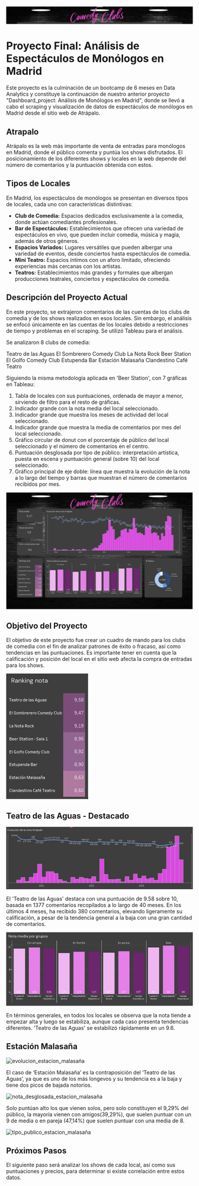 ![encabezado](03_imagenes/encabezado.JPG)

# Proyecto Final: Análisis de Espectáculos de Monólogos en Madrid

Este proyecto es la culminación de un bootcamp de 6 meses en Data Analytics y constituye la continuación de nuestro anterior proyecto "Dashboard_project: Análisis de Monólogos en Madrid", donde se llevó a cabo el scraping y visualización de datos de espectáculos de monólogos en Madrid desde el sitio web de Atrápalo.

## Atrapalo

Atrápalo es la web más importante de venta de entradas para monólogos en Madrid, donde el público comenta y puntúa los shows disfrutados. El posicionamiento de los diferentes shows y locales en la web depende del número de comentarios y la puntuación obtenida con estos.

## Tipos de Locales

En Madrid, los espectáculos de monólogos se presentan en diversos tipos de locales, cada uno con características distintivas:

- **Club de Comedia:** Espacios dedicados exclusivamente a la comedia, donde actúan comediantes profesionales.
- **Bar de Espectáculos:** Establecimientos que ofrecen una variedad de espectáculos en vivo, que pueden incluir comedia, música y magia, además de otros géneros.
- **Espacios Variados:** Lugares versátiles que pueden albergar una variedad de eventos, desde conciertos hasta espectáculos de comedia.
- **Mini Teatro:** Espacios íntimos con un aforo limitado, ofreciendo experiencias más cercanas con los artistas.
- **Teatros:** Establecimientos más grandes y formales que albergan producciones teatrales, conciertos y espectáculos de comedia.

## Descripción del Proyecto Actual

En este proyecto, se extrajeron comentarios de las cuentas de los clubs de comedia y de los shows realizados en esos locales. Sin embargo, el análisis se enfocó únicamente en las cuentas de los locales debido a restricciones de tiempo y problemas en el scraping. Se utilizó Tableau para el análisis.

Se analizaron 8 clubs de comedia:

Teatro de las Aguas
El Sombrerero Comedy Club
La Nota Rock
Beer Station
El Golfo Comedy Club
Estupenda Bar
Estación Malasaña
Clandestino Café Teatro

Siguiendo la misma metodología aplicada en 'Beer Station', con 7 gráficas en Tableau:

1. Tabla de locales con sus puntuaciones, ordenada de mayor a menor, sirviendo de filtro para el resto de gráficas.
2. Indicador grande con la nota media del local seleccionado.
3. Indicador grande que muestra los meses de actividad del local seleccionado.
4. Indicador grande que muestra la media de comentarios por mes del local seleccionado.
5. Gráfico circular de donut con el porcentaje de público del local seleccionado y el número de comentarios en el centro.
6. Puntuación desglosada por tipo de público: interpretación artística, puesta en escena y puntuación general (sobre 10) del local seleccionado.
7. Gráfico principal de eje doble: línea que muestra la evolución de la nota a lo largo del tiempo y barras que muestran el número de comentarios recibidos por mes.

![dashboard](03_imagenes/dashboard.JPG)

## Objetivo del Proyecto

El objetivo de este proyecto fue crear un cuadro de mando para los clubs de comedia con el fin de analizar patrones de éxito o fracaso, así como tendencias en las puntuaciones. Es importante tener en cuenta que la calificación y posición del local en el sitio web afecta la compra de entradas para los shows.

![ranking](https://github.com/Stefy-Castillo/proyecto_final/blob/main/03_imagenes/ranking.JPG)

## Teatro de las Aguas - Destacado

![evolucion_teatro_de_las_aguas](https://github.com/Stefy-Castillo/proyecto_final/blob/main/03_imagenes/evolucion_teatro_de_las_aguas.JPG)

El 'Teatro de las Aguas' destaca con una puntuación de 9.58 sobre 10, basada en 1377 comentarios recopilados a lo largo de 40 meses. En los últimos 4 meses, ha recibido 380 comentarios, elevando ligeramente su calificación, a pesar de la tendencia general a la baja con una gran cantidad de comentarios.

![nota_desglosada_teatro_de_las_aguas](03_imagenes/nota_desglosada_teatro_de_las_aguas.JPG)


En términos generales, en todos los locales se observa que la nota tiende a empezar alta y luego se estabiliza, aunque cada caso presenta tendencias diferentes. 'Teatro de las Aguas' se estabilizó rápidamente en un 9.6.


## Estación Malasaña 

![evolucion_estacion_malasaña](https://github.com/Stefy-Castillo/proyecto_final/assets/129755643/94eb97e4-602c-4860-9a55-f62d382be364)



El caso de ‘Estación Malasaña’ es la contraposición del ‘Teatro de las Aguas’, ya que es uno de los más longevos y su tendencia es a la baja y tiene dos picos de bajada notorios.

![nota_desglosada_estacion_malasaña](03_imagenes/nota_desglosada_estacion_malasaña.JPG)

Solo puntúan alto los que vienen solos, pero solo constituyen el 9,29% del público, la mayoría vienen con amigos(39,29%), que suelen puntuar con un 9 de media o en pareja (47,14%) que suelen puntuar con una media de 8.

![tipo_publico_estacion_malasaña](03_imagenes/tipo_publico_estacion_malasaña.JPG)


## Próximos Pasos

El siguiente paso será analizar los shows de cada local, así como sus puntuaciones y precios, para determinar si existe correlación entre estos datos.
